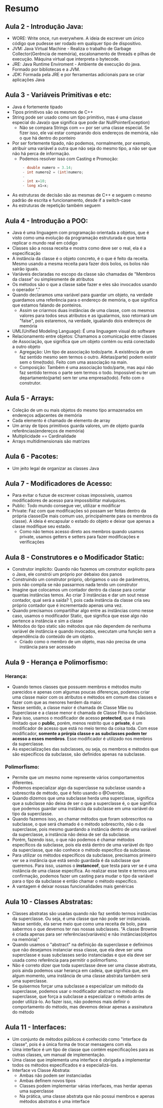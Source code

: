 # Resumo
## Aula 2 - Introdução Java:
- WORE: Write once, run everywhere. A ideia de escrever um único código que pudesse ser rodado em qualquer tipo de dispositivo.
- JVM: Java Virtual Machine - Realiza o trabalho de Garbage Collector(Gerência de memória), escalonamento de threads e pilhas de execução. Máquina virtual que interpreta o bytecode.
- JRE: Java Runtime Enviroment - Ambiente de execução do java. Formado por bibliotecas e a JVM.
- JDK: Formada pela JRE e por ferramentas adicionais para se criar aplicações Java
## Aula 3 - Variáveis Primitivas e etc:
- Java é fortemente tipado
- Tipos primitivos são os mesmos de C++
- String pode ser usado como um tipo primitivo, mas é uma classe especial do Java(o que significa que pode dar NullPointerException)
	- Não se compara Strings com == por ser uma classe especial. Se fizer isso, ele vai estar comparando dois endereços de memória, não o que há dentro do ponteiro
- Por ser fortemente tipado, não podemos, normalmente, por exemplo, atribuir uma variável a outra que não seja do mesmo tipo, a não ser que não há perca de informação.
	- Podemos resolver isso com Casting e Promoção:
```java
		- double numero = 3.14;
		- int numero2 = (int)numero;
		- 
		- int x=10;
		- long x1=x;
```
- As estruturas de decisão são as mesmas de C++ e seguem o mesmo padrão de escrita e funcionamento, desde if a switch-case
- As estruturas de repetição também seguem
## Aula 4 - Introdução a POO:
* Java é uma linguagem com programação orientada a objetos, que é visto como uma evolução da programação estruturada e que tenta replicar o mundo real em código
* Classes são a nossa receita e mostra como deve ser o real, ela é a especificação
* A instância da classe é o objeto concreto, é o que é feito da receita. Mesmo usando a mesma receita para fazer dois bolos, os bolos não sairão iguais.
* Variáveis declaradas no escopo da classe são chamadas de "Membros da classe" ou simplesmente de atributos
* Os métodos são o que a classe sabe fazer e eles são invocados usando o operador "."
* Quando declaramos uma variável para guardar um objeto, na verdade guardamos uma referência para o endereço de memória, o que significa que estamos falando de ponteiros.
	* Assim se criarmos duas instâncias de uma classe, com os mesmos valores para todos seus atributos e as igualarmos, isso retornará um "false", pois estaremos, na verdade, igualando dois endereços de memória
* UML(Unified Modeling Language): É uma linguagem visual do software
* Relacionamento entre objetos: Chamamos a comunicação entre classes de Associação, que significa que um objeto contém ou está conectado a outro objeto
	* Agregação: Um tipo de associação todo/parte. A existência de um faz sentido mesmo sem termos o outro. Atletas(parte) podem existir sem o time(todo). Feito com uma associação na main.
	* Composição: Também é uma associação todo/parte, mas aqui não faz sentido termos o parte sem termos o todo. Impossível eu ter um departamento(parte) sem ter uma empresa(todo). Feito com o construtor.
## Aula 5 - Arrays:
- Coleção de um ou mais objetos do mesmo tipo armazenados em endereços adjacentes de memória
- Cada elemento é chamado de elemento de array
- Um array de tipos primitivos guarda valores, um de objeto guarda referências(endereços de memória)
- Multiplicidade == Cardinalidade
- Arrays multidimensionais são matrizes
## Aula 6 - Pacotes:
- Um jeito legal de organizar as classes Java
## Aula 7 - Modificadores de Acesso:
- Para evitar o fuzue de escrever coisas impossíveis, usamos modificadores de acesso para impossibilitar maluquices.
- Public: Todo mundo consegue ver, utilizar e modificar
- Private: Faz com que modificações só possam ser feitas dentro da própria classe(De mais comum uso, principalmente para os membros da classe). A ideia é encapsular o estado do objeto e deixar que apenas a classe modifique seu estado.
	- Como não temos acesso direto aos membros quando usamos private, usamos getters e setters para fazer modificações e verificações
## Aula 8 - Construtores e o Modificador Static:
- Construtor implícito: Quando não fazemos um construtor explícito para o Java, ele constrói um próprio por debaixo dos panos
- Construindo um construtor próprio, obrigamos o uso de parâmetros, pois não compila se não passarmos nada tendo um construtor
- Imagine que colocamos um contador dentro da classe para contar quantas instâncias temos. Ao criar 3 instâncias e dar um sout nesse contador, qual será a saída? 1, pois cada instância da classe cria seu próprio contador que é incrementado apenas uma vez. 
- Quando precisamos compartilhar algo entre as instâncias como nesse caso, usamos o modificador Static, que significa que esse algo não pertence a instância e sim a classe
- Métodos do tipo static são métodos que não dependem de nenhuma variável de instância e quando invocados, executam uma função sem a dependência do conteúdo de um objeto.
	- Criado como o membro de um objeto, mas não precisa de uma instância para ser acessado
## Aula 9 - Herança e Polimorfismo:
### Herança:
- Quando temos classes que possuem membros e métodos muito parecidos e apenas com algumas poucas diferenças, podemos criar uma classe maior com os atributos e métodos em comum das classes e fazer com que as menores herdem da maior. 
- Nesse sentido, a classe maior é chamada de Classe Mãe ou Superclasse e a classe menor é chamada de Classe Filho ou Subclasse.
- Para isso, usamos o modificador de acesso **protected**, que é mais limitado que o **public**, porém, menos restrito que o **private**, é um modificador de acesso que está no meio termo da coisa toda. Com esse modificador, **somente a prórpia classe  e as subclasses podem ter acesso a esses membros**. Esse modificador é utilizado nos membros da superclasse.
- As especializações das subclasses, ou seja, os membros e métodos que são específicos da subclasse, são definidos apenas na subclasse.
### Polimorfismo:
- Permite que um mesmo nome represente vários comportamentos diferentes.
- Podemos especializar algo da superclasse na subclasse usando a sobrescrita de método, que é feito usando o @Override.
- Quando dizemos que uma subclasse herda uma superclasse, significa que a subclasse não deixa de ser o que a superclasse é, o que significa que podemos guardar uma instância da subclasse em uma variável do tipo da superclasse.
- Quando fazemos isso, ao chamar métodos que foram sobrescritos na subclasse, o que será chamado é o método sobrescrito, não o da superclasse, pois mesmo guardando a instância dentro de uma variável da superclasse, a instância não deixa de ser da subclasse.
- Porém, fazendo isso, o que não podemos é chamar métodos específicos da subclasse, pois ela está dentro de uma variável do tipo da superclasse, que não conhece o método específico da subclasse.
- Para utilizar os métodos específicos da subclasse, precisamos primeiro ver se a instância que está sendo guardada é da subclasse que queremos. Para isso, usamos o **instanceof**, que testa para ver se é uma instância de uma classe específica. Ao realizar esse teste e termos uma confirmação, podemos fazer um casting para mudar o tipo da variável para o tipo da subclasse e então chamar o método específico.
- A vantagem é deixar nossas funcionalidades mais genéricas
## Aula 10 - Classes Abstratas:
- Classes abstratas são usadas quando não faz sentido termos instâncias da superclasse. Ou seja, é uma classe que não pode ser instanciada. Nesse sentido, ela serve meio que como uma receita de bolo, para sabermos o que devemos ter nas nossas subclasses. "A classe Brownie é criada apenas para ser referências(variáveis) e não instâncias(objetos na memória)"
- Quando usamos o "abstract" na definição da superclasse e definimos que não desejamos instanciar essa classe, que ela deve ser uma superclasse e suas subclasses serão instanciadas e que ela deve ser usada como referência para permitir o polimorfismo.
- Não é correto dizer que toda superclasse deve ser uma classe abstrata, pois ainda podemos usar herança em cadeia, que significa que, em algum momento, uma instância de uma classe abstrata também será uma superclasse.
- Se quisermos forçar uma subclasse a especializar um método da superclasse, podemos usar o modificador abstract no método da superclasse, que força a subclasse a especializar o método antes de poder utilizá-lo. Ao fazer isso, não podemos mais definir o comportamento do método, mas devemos deixar apenas a assinatura do método
## Aula 11 - Interfaces:
- Um conjunto de métodos públicos é conhecido como "interface da classe", pois é a única forma de trocar mensagens com ela.
- Uma interface é um tipo de classe que contém especificações para as outras classes, um manual de implementação.
- Uma classe que implementa uma interface é obrigada a implementar todos os métodos especificados e a especializá-los.
- Interface vs Classe Abstrata:
	- Ambas não podem ser instanciadas
	- Ambas definem novos tipos
	- Classes podem implementar várias interfaces, mas herdar apenas uma superclasse
	- Na prática, uma classe abstrata que não possui membros e apenas métodos abstratos é uma interface
